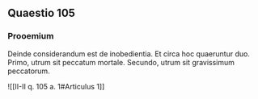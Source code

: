 ## Quaestio 105

### Prooemium

Deinde considerandum est de inobedientia. Et circa hoc quaeruntur duo. Primo, utrum sit peccatum mortale. Secundo, utrum sit gravissimum peccatorum.

![[II-II q. 105 a. 1#Articulus 1]]

